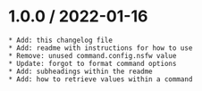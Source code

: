 1.0.0 / 2022-01-16
===================

    * Add: this changelog file
    * Add: readme with instructions for how to use
    * Remove: unused command.config.nsfw value
    * Update: forgot to format command options
    * Add: subheadings within the readme
    * Add: how to retrieve values within a command